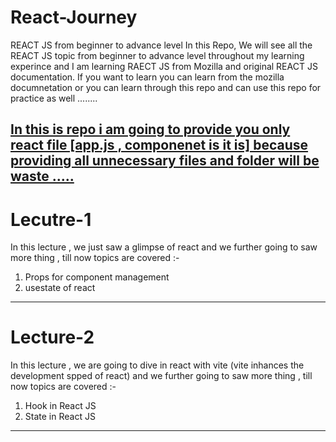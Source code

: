 # React-Journey
REACT JS from beginner to advance level
In this Repo, We will see all the REACT JS topic from beginner to advance level throughout my learning experince and I am learning RAECT JS from Mozilla and original REACT JS documentation.
If you want to learn you can learn from the mozilla documnetation or you can learn through this repo and can use this repo for practice as well ........

<u>In this is repo i am going to provide you only react file [app.js , componenet is it is] because providing all unnecessary files and folder will be waste .....</u>
-----------------------------------------------------------------------------------------------------------------------------------------------------------------------------------------------------------------------
# Lecutre-1
In this lecture , we just saw a glimpse of react and we further going to saw more thing , till now topics are covered :-
1. Props for component management
2. usestate of react
-----------------------------------------------------------------------------------------------------------------------------------------------------------------------------------------------------------------------
# Lecture-2 
In this lecture , we are going to dive in react with vite (vite inhances the development spped of react) and we further going to saw more thing , till now topics are covered :-
1. Hook in React JS
2. State in React JS
-----------------------------------------------------------------------------------------------------------------------------------------------------------------------------------------------------------------------
